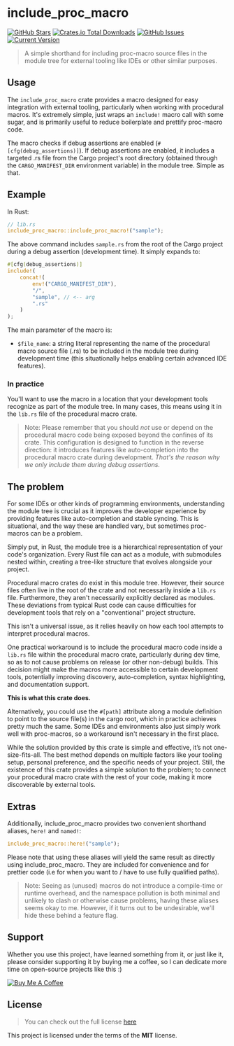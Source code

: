 include_proc_macro
============
[![GitHub Stars](https://img.shields.io/github/stars/orgrinrt/include_proc_macro.svg)](https://github.com/orgrinrt/include_proc_macro/stargazers) 
[![Crates.io Total Downloads](https://img.shields.io/crates/d/include_proc_macro)](https://crates.io/crates/include_proc_macro)
[![GitHub Issues](https://img.shields.io/github/issues/orgrinrt/include_proc_macro.svg)](https://github.com/orgrinrt/include_proc_macro/issues) 
[![Current Version](https://img.shields.io/badge/version-1.0.5-orange.svg)](https://github.com/orgrinrt/include_proc_macro) 

>A simple shorthand for including proc-macro source files in the module tree for external tooling like IDEs or other similar purposes.



## Usage

The `include_proc_macro` crate provides a macro designed for easy integration with external tooling, particularly 
when working with procedural macros. It's extremely simple, just wraps an `include!` macro call with some sugar, and is 
primarily useful to reduce 
boilerplate 
and prettify 
proc-macro code.

The macro checks if debug assertions are enabled (`#[cfg(debug_assertions)]`). If debug assertions are enabled, it 
includes a targeted .rs file from the Cargo project's root directory (obtained through the `CARGO_MANIFEST_DIR` 
environment variable) in the module tree. Simple as that.

## Example

In Rust:
```rust
// lib.rs
include_proc_macro::include_proc_macro!("sample");
```

The above command includes `sample.rs` from the root of the Cargo project during a debug assertion (development time). It simply expands to:

```rust
#[cfg(debug_assertions)]
include!(
    concat!(
        env!("CARGO_MANIFEST_DIR"),
        "/",
        "sample", // <-- arg
        ".rs"
    )
);
```

The main parameter of the macro is:

- `$file_name`: a string literal representing the name of the procedural macro source file (.rs) to be included in 
  the module tree during development time (this situationally helps enabling certain advanced IDE features).

### In practice

You'll want to use the macro in a location that your development tools recognize as part of the module tree. In many 
cases, this means using it in the `lib.rs` file of the procedural macro crate.

> Note:
> Please remember that you should *not* use or depend on the procedural macro code being exposed beyond the confines 
> of its crate. This configuration is designed to function in the reverse direction: it introduces features like 
> auto-completion into the procedural macro crate during development. *That's the reason why we only include them during debug assertions.*



## The problem

For some IDEs or other kinds of programming environments, understanding the module tree is crucial as it improves 
the developer experience by providing features like auto-completion and stable syncing. This is situational, and the 
way these are handled vary, but sometimes proc-macros can be a problem.

Simply put, in Rust, the module tree is a hierarchical representation of your code's organization. Every Rust file can 
act as a module, with submodules nested within, creating a tree-like structure that evolves alongside your project.

Procedural macro crates do exist in this module tree. However, their source files often live in the root of the 
crate and not necessarily inside a `lib.rs` file. Furthermore, they aren't necessarily explicitly declared as modules.
These deviations from typical Rust code can cause difficulties for development tools that rely on a "conventional" 
project structure.

This isn't a universal issue, as it relies heavily on how each tool attempts to interpret procedural macros.

One practical workaround is to include the procedural macro code inside a `lib.rs` file within the procedural macro 
crate, particularly during dev time, so as to not cause problems on release (or other non-debug) builds. This decision 
might make the macros more 
accessible to certain development 
tools, potentially improving discovery, auto-completion, syntax highlighting, and documentation support.


**This is what this crate does.**

Alternatively, you could use the `#[path]` attribute along a module definition to point to the source file(s) in 
the cargo root, which in practice achieves pretty much the same. Some IDEs and environments also just simply work 
well with proc-macros, so a workaround 
isn't necessary in the first place.

While the solution provided by this crate is simple and effective, it’s not one-size-fits-all. The best method 
depends on multiple factors like your tooling setup, personal preference, and the specific needs of your project.
Still, the existence of this crate provides a simple solution to the problem; to connect your procedural macro crate 
with the rest of your code, making it more discoverable by external tools.



## Extras
Additionally, include_proc_macro provides two convenient shorthand aliases, `here!` and `named!`:

```rust 
include_proc_macro::here!("sample"); 
```

Please note that using these aliases will yield the same result as directly using include_proc_macro. They are 
included for convenience and for prettier code (i.e for when you want to / have to use fully qualified paths).

>Note: 
> Seeing as (unused) macros do not introduce a compile-time or runtime overhead, and the namespace pollution 
> is both minimal and unlikely to clash or otherwise cause problems, having these 
> aliases seems okay to me.
However, if it turns out to be undesirable, we'll hide these behind a feature flag.

## Support

Whether you use this project, have learned something from it, or just like it, please consider supporting it by buying me a coffee, so I can dedicate more time on open-source projects like this :)

<a href="https://buymeacoffee.com/orgrinrt" target="_blank"><img src="https://www.buymeacoffee.com/assets/img/custom_images/orange_img.png" alt="Buy Me A Coffee" style="height: auto !important;width: auto !important;" ></a>


## License
>You can check out the full license [here](https://github.com/orgrinrt/include_proc_macro/blob/master/LICENSE)

This project is licensed under the terms of the **MIT** license.
